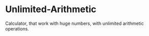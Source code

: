 # Unlimited-Arithmetic
Calculator, that work with huge numbers, with unlimited arithmetic operations.
